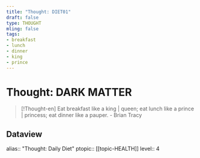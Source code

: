 ```yaml
---
title: "Thought: DIET01"
draft: false
type: THOUGHT
mling: false
tags:
- breakfast
- lunch
- dinner
- king
- prince
---
```

# Thought: DARK MATTER
> [!Thought-en]
> Eat breakfast like a king | queen; eat lunch like a prince | princess; eat dinner like a pauper. - Brian Tracy

## Dataview
alias:: "Thought: Daily Diet"
ptopic:: [[topic-HEALTH]]
level:: 4